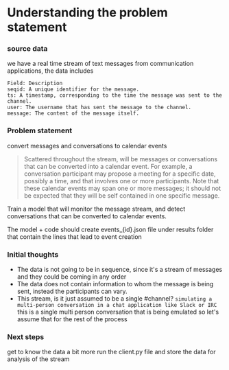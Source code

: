 # Understanding the problem statement


### source data
we have a real time stream of text messages from communication applications, the data includes

```
Field: Description
seqid: A unique identifier for the message.
ts: A timestamp, corresponding to the time the message was sent to the channel.
user: The username that has sent the message to the channel.
message: The content of the message itself.
```

### Problem statement
convert messages and conversations to calendar events

> Scattered throughout the stream, will be messages or conversations that can be converted into a calendar event. For example, a conversation participant may propose a meeting for a specific date, possibly a time, and that involves one or more participants. Note that these calendar events may span one or more messages; it should not be expected that they will be self contained in one specific message.

Train a model that will monitor the message stream, and detect conversations that can be converted to calendar events.

The model + code should create events_{id}.json file under results folder that contain the lines that lead to event creation


### Initial thoughts
- The data is not going to be in sequence, since it's a stream of messages and they could be coming in any order
- The data does not contain information to whom the message is being sent, instead the participants can vary.
- This stream, is it just assumed to be a single #channel? `simulating a multi-person conversation in a chat application like Slack or IRC` this is a single multi person conversation that is being emulated so let's assume that for the rest of the process 

### Next steps
get to know the data a bit more run the client.py file and store the data for analysis of the stream
